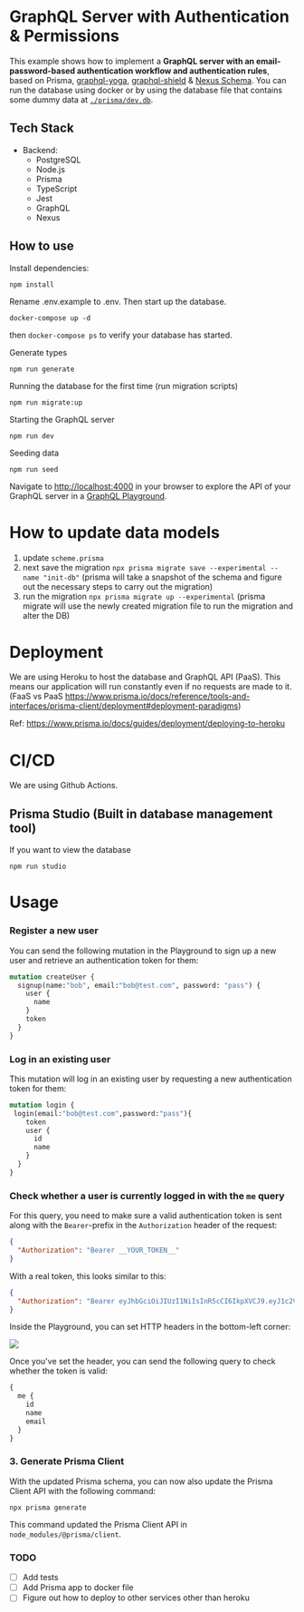 # GraphQL Server with Authentication & Permissions

This example shows how to implement a **GraphQL server with an email-password-based authentication workflow and authentication rules**, based on Prisma, [graphql-yoga](https://github.com/prisma/graphql-yoga), [graphql-shield](https://github.com/maticzav/graphql-shield) & [Nexus Schema](https://nxs.li/components/standalone/schema). You can run the database using docker or by using the database file that contains some dummy data at [`./prisma/dev.db`](./prisma/dev.db).

## Tech Stack

- Backend:
  - PostgreSQL
  - Node.js
  - Prisma
  - TypeScript
  - Jest
  - GraphQL
  - Nexus

## How to use


Install dependencies:

```
npm install
```


Rename .env.example to .env. Then start up the database.

```
docker-compose up -d
```
then `docker-compose ps` to verify your database has started.

Generate types

```
npm run generate
```

Running the database for the first time (run migration scripts)

```
npm run migrate:up
```

Starting the GraphQL server

```
npm run dev
```

Seeding data

```
npm run seed
```

Navigate to [http://localhost:4000](http://localhost:4000) in your browser to explore the API of your GraphQL server in a [GraphQL Playground](https://github.com/prisma/graphql-playground).


# How to update data models

1) update `scheme.prisma`
2) next save the migration `npx prisma migrate save --experimental --name "init-db"` (prisma will take a snapshot of the schema and figure out the necessary steps to carry out the migration)
3) run the migration `npx prisma migrate up --experimental` (prisma migrate will use the newly created migration file to run the migration and alter the DB)


# Deployment

We are using Heroku to host the database and GraphQL API (PaaS).
This means our application will run constantly even if no requests are made to it. (FaaS vs PaaS https://www.prisma.io/docs/reference/tools-and-interfaces/prisma-client/deployment#deployment-paradigms)

Ref: https://www.prisma.io/docs/guides/deployment/deploying-to-heroku

# CI/CD

We are using Github Actions.

## Prisma Studio (Built in database management tool)
If you want to view the database
```
npm run studio
```

# Usage
### Register a new user

You can send the following mutation in the Playground to sign up a new user and retrieve an authentication token for them:

```graphql
mutation createUser {
  signup(name:"bob", email:"bob@test.com", password: "pass") {
    user {
      name
    }
    token
  }
}
```

### Log in an existing user

This mutation will log in an existing user by requesting a new authentication token for them:

```graphql
mutation login {
 login(email:"bob@test.com",password:"pass"){
    token
    user {
      id
      name
    }
  }
}
```

### Check whether a user is currently logged in with the `me` query

For this query, you need to make sure a valid authentication token is sent along with the `Bearer`-prefix in the `Authorization` header of the request:

```json
{
  "Authorization": "Bearer __YOUR_TOKEN__"
}
```

With a real token, this looks similar to this:

```json
{
  "Authorization": "Bearer eyJhbGciOiJIUzI1NiIsInR5cCI6IkpXVCJ9.eyJ1c2VySWQiOiJjanAydHJyczFmczE1MGEwM3kxaWl6c285IiwiaWF0IjoxNTQzNTA5NjY1fQ.Vx6ad6DuXA0FSQVyaIngOHYVzjKwbwq45flQslnqX04"
}
```

Inside the Playground, you can set HTTP headers in the bottom-left corner:

![](https://imgur.com/ToRcCTj.png)

Once you've set the header, you can send the following query to check whether the token is valid:

```graphql
{
  me {
    id
    name
    email
  }
}
```

### 3. Generate Prisma Client

With the updated Prisma schema, you can now also update the Prisma Client API with the following command:

```
npx prisma generate
```

This command updated the Prisma Client API in `node_modules/@prisma/client`.

### TODO
- [ ] Add tests
- [ ] Add Prisma app to docker file
- [ ] Figure out how to deploy to other services other than heroku

